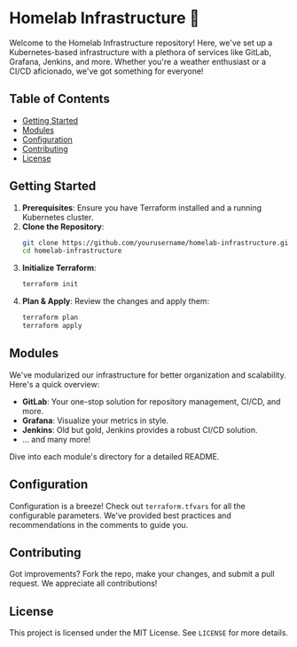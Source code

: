 # Homelab Infrastructure 🚀

Welcome to the Homelab Infrastructure repository! Here, we've set up a Kubernetes-based infrastructure with a plethora of services like GitLab, Grafana, Jenkins, and more. Whether you're a weather enthusiast or a CI/CD aficionado, we've got something for everyone!

## Table of Contents

-   [Getting Started](#getting-started)
-   [Modules](#modules)
-   [Configuration](#configuration)
-   [Contributing](#contributing)
-   [License](#license)

## Getting Started

1. **Prerequisites**: Ensure you have Terraform installed and a running Kubernetes cluster.
2. **Clone the Repository**:
    ```bash
    git clone https://github.com/yourusername/homelab-infrastructure.git
    cd homelab-infrastructure
    ```
3. **Initialize Terraform**:
    ```bash
    terraform init
    ```
4. **Plan & Apply**: Review the changes and apply them:
    ```bash
    terraform plan
    terraform apply
    ```

## Modules

We've modularized our infrastructure for better organization and scalability. Here's a quick overview:

-   **GitLab**: Your one-stop solution for repository management, CI/CD, and more.
-   **Grafana**: Visualize your metrics in style.
-   **Jenkins**: Old but gold, Jenkins provides a robust CI/CD solution.
-   ... and many more!

Dive into each module's directory for a detailed README.

## Configuration

Configuration is a breeze! Check out `terraform.tfvars` for all the configurable parameters. We've provided best practices and recommendations in the comments to guide you.

## Contributing

Got improvements? Fork the repo, make your changes, and submit a pull request. We appreciate all contributions!

## License

This project is licensed under the MIT License. See `LICENSE` for more details.
